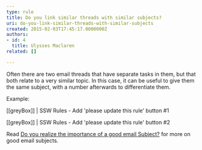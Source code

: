 ```yaml
---
type: rule
title: Do you link similar threads with similar subjects?
uri: do-you-link-similar-threads-with-similar-subjects
created: 2015-02-03T17:45:17.0000000Z
authors:
- id: 4
  title: Ulysses Maclaren
related: []

---
```


Often there are two email threads that have separate tasks in them, but that both relate to a very similar topic. In this case, it can be useful to give them the same subject, with a number afterwards to differentiate them.
 
Example:

[[greyBox]]
|  SSW Rules - Add 'please update this rule' button #1 

[[greyBox]]
|  SSW Rules - Add 'please update this rule' button #2 

Read [Do you realize the importance of a good email Subject?](/Pages/ImportanceOfAGoodSubject.aspx) for more on good email subjects.
